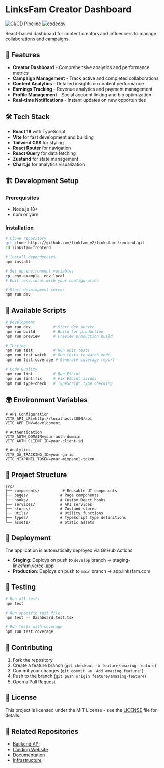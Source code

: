 # LinksFam Creator Dashboard

[![CI/CD Pipeline](https://github.com/linkfam_v2/linksfam-frontend/workflows/Frontend%20CI/CD%20Pipeline/badge.svg)](https://github.com/linkfam_v2/linksfam-frontend/actions)
[![codecov](https://codecov.io/gh/linkfam_v2/linksfam-frontend/branch/main/graph/badge.svg)](https://codecov.io/gh/linkfam_v2/linksfam-frontend)

React-based dashboard for content creators and influencers to manage collaborations and campaigns.

## 🚀 Features

- **Creator Dashboard** - Comprehensive analytics and performance metrics
- **Campaign Management** - Track active and completed collaborations
- **Content Analytics** - Detailed insights on content performance
- **Earnings Tracking** - Revenue analytics and payment management
- **Profile Management** - Social account linking and bio optimization
- **Real-time Notifications** - Instant updates on new opportunities

## 🛠️ Tech Stack

- **React 18** with TypeScript
- **Vite** for fast development and building
- **Tailwind CSS** for styling
- **React Router** for navigation
- **React Query** for data fetching
- **Zustand** for state management
- **Chart.js** for analytics visualization

## 🏗️ Development Setup

### Prerequisites
- Node.js 18+
- npm or yarn

### Installation
```bash
# Clone repository
git clone https://github.com/linkfam_v2/linksfam-frontend.git
cd linksfam-frontend

# Install dependencies
npm install

# Set up environment variables
cp .env.example .env.local
# Edit .env.local with your configuration

# Start development server
npm run dev
```

## 📱 Available Scripts

```bash
# Development
npm run dev          # Start dev server
npm run build        # Build for production
npm run preview      # Preview production build

# Testing
npm run test         # Run unit tests
npm run test:watch   # Run tests in watch mode
npm run test:coverage # Generate coverage report

# Code Quality
npm run lint         # Run ESLint
npm run lint:fix     # Fix ESLint issues
npm run type-check   # TypeScript type checking
```

## 🌍 Environment Variables

```env
# API Configuration
VITE_API_URL=http://localhost:3000/api
VITE_APP_ENV=development

# Authentication
VITE_AUTH_DOMAIN=your-auth-domain
VITE_AUTH_CLIENT_ID=your-client-id

# Analytics
VITE_GA_TRACKING_ID=your-ga-id
VITE_MIXPANEL_TOKEN=your-mixpanel-token
```

## 📁 Project Structure

```
src/
├── components/          # Reusable UI components
├── pages/              # Page components
├── hooks/              # Custom React hooks
├── services/           # API services
├── stores/             # Zustand stores
├── utils/              # Utility functions
├── types/              # TypeScript type definitions
└── assets/             # Static assets
```

## 🚀 Deployment

The application is automatically deployed via GitHub Actions:
- **Staging**: Deploys on push to `develop` branch → staging-linksfam.vercel.app
- **Production**: Deploys on push to `main` branch → app.linksfam.com

## 🧪 Testing

```bash
# Run all tests
npm test

# Run specific test file
npm test -- Dashboard.test.tsx

# Run tests with coverage
npm run test:coverage
```

## 🤝 Contributing

1. Fork the repository
2. Create a feature branch (`git checkout -b feature/amazing-feature`)
3. Commit your changes (`git commit -m 'Add amazing feature'`)
4. Push to the branch (`git push origin feature/amazing-feature`)
5. Open a Pull Request

## 📄 License

This project is licensed under the MIT License - see the [LICENSE](LICENSE) file for details.

## 🔗 Related Repositories

- [Backend API](https://github.com/linkfam_v2/linksfam-backend)
- [Landing Website](https://github.com/linkfam_v2/linksfam-landing)
- [Documentation](https://github.com/linkfam_v2/linksfam-docs)
- [Infrastructure](https://github.com/linkfam_v2/linksfam-infrastructure)
